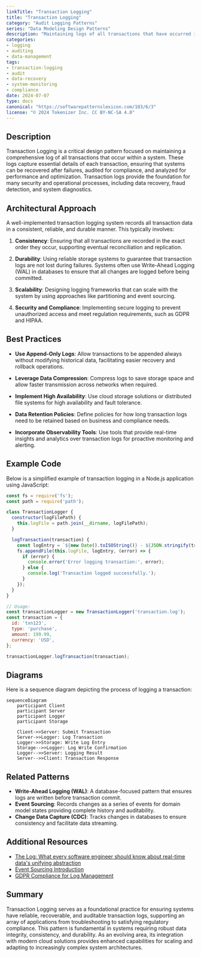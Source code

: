 ```yaml
---
linkTitle: "Transaction Logging"
title: "Transaction Logging"
category: "Audit Logging Patterns"
series: "Data Modeling Design Patterns"
description: "Maintaining logs of all transactions that have occurred in the system, providing recovery, auditing, and analytical capabilities."
categories:
- logging
- auditing
- data-management
tags:
- transaction-logging
- audit
- data-recovery
- system-monitoring
- compliance
date: 2024-07-07
type: docs
canonical: "https://softwarepatternslexicon.com/103/6/3"
license: "© 2024 Tokenizer Inc. CC BY-NC-SA 4.0"
---
```



## Description

Transaction Logging is a critical design pattern focused on maintaining a comprehensive log of all transactions that occur within a system. These logs capture essential details of each transaction, ensuring that systems can be recovered after failures, audited for compliance, and analyzed for performance and optimization. Transaction logs provide the foundation for many security and operational processes, including data recovery, fraud detection, and system diagnostics.

## Architectural Approach

A well-implemented transaction logging system records all transaction data in a consistent, reliable, and durable manner. This typically involves:

1. **Consistency**: Ensuring that all transactions are recorded in the exact order they occur, supporting eventual reconciliation and replication.
   
2. **Durability**: Using reliable storage systems to guarantee that transaction logs are not lost during failures. Systems often use Write-Ahead Logging (WAL) in databases to ensure that all changes are logged before being committed.

3. **Scalability**: Designing logging frameworks that can scale with the system by using approaches like partitioning and event sourcing.

4. **Security and Compliance**: Implementing secure logging to prevent unauthorized access and meet regulation requirements, such as GDPR and HIPAA.

## Best Practices

- **Use Append-Only Logs**: Allow transactions to be appended always without modifying historical data, facilitating easier recovery and rollback operations.

- **Leverage Data Compression**: Compress logs to save storage space and allow faster transmission across networks when required.

- **Implement High Availability**: Use cloud storage solutions or distributed file systems for high availability and fault tolerance.

- **Data Retention Policies**: Define policies for how long transaction logs need to be retained based on business and compliance needs.

- **Incorporate Observability Tools**: Use tools that provide real-time insights and analytics over transaction logs for proactive monitoring and alerting.

## Example Code

Below is a simplified example of transaction logging in a Node.js application using JavaScript:

```javascript
const fs = require('fs');
const path = require('path');

class TransactionLogger {
  constructor(logFilePath) {
    this.logFile = path.join(__dirname, logFilePath);
  }

  logTransaction(transaction) {
    const logEntry = `${new Date().toISOString()} - ${JSON.stringify(transaction)}\n`;
    fs.appendFile(this.logFile, logEntry, (error) => {
      if (error) {
        console.error('Error logging transaction:', error);
      } else {
        console.log('Transaction logged successfully.');
      }
    });
  }
}

// Usage:
const transactionLogger = new TransactionLogger('transaction.log');
const transaction = {
  id: 'txn123',
  type: 'purchase',
  amount: 199.99,
  currency: 'USD',
};

transactionLogger.logTransaction(transaction);
```

## Diagrams

Here is a sequence diagram depicting the process of logging a transaction:

```mermaid
sequenceDiagram
    participant Client
    participant Server
    participant Logger
    participant Storage
    
    Client->>Server: Submit Transaction
    Server->>Logger: Log Transaction
    Logger->>Storage: Write Log Entry
    Storage-->>Logger: Log Write Confirmation
    Logger-->>Server: Logging Result
    Server-->>Client: Transaction Response
```

## Related Patterns

- **Write-Ahead Logging (WAL)**: A database-focused pattern that ensures logs are written before transaction commit.
- **Event Sourcing**: Records changes as a series of events for domain model states providing complete history and auditability.
- **Change Data Capture (CDC)**: Tracks changes in databases to ensure consistency and facilitate data streaming.

## Additional Resources

- [The Log: What every software engineer should know about real-time data's unifying abstraction](http://queue.acm.org/detail.cfm?id=2361116)
- [Event Sourcing Introduction](https://martinfowler.com/eaaDev/EventSourcing.html)
- [GDPR Compliance for Log Management](https://gdpr-info.eu/)

## Summary

Transaction Logging serves as a foundational practice for ensuring systems have reliable, recoverable, and auditable transaction logs, supporting an array of applications from troubleshooting to satisfying regulatory compliance. This pattern is fundamental in systems requiring robust data integrity, consistency, and durability. As an evolving area, its integration with modern cloud solutions provides enhanced capabilities for scaling and adapting to increasingly complex system architectures.
